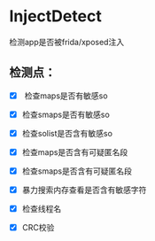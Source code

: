 # InjectDetect
检测app是否被frida/xposed注入

## 检测点：

- [x]  检查maps是否有敏感so
  
- [x] 检查smaps是否有敏感so
  
- [x] 检查solist是否含有敏感so
  
- [x] 检查maps是否含有可疑匿名段
  
- [x] 检查smaps是否含有可疑匿名段
  
- [x] 暴力搜索内存查看是否含有敏感字符
  
- [x] 检查线程名
  
- [x] CRC校验
